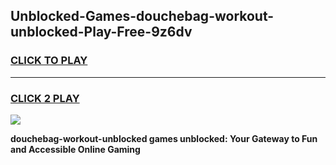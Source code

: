 
## Unblocked-Games-douchebag-workout-unblocked-Play-Free-9z6dv
<h3>
<a href="https://premium76.site?title=douchebag-workout-unblocked&ref=20M">CLICK TO PLAY</a></h3>
<hr>

<h3>
<a href="https://premium76.site?title=douchebag-workout-unblocked&ref=20M">CLICK 2 PLAY</a>
  
</h3>

<a href="https://premium76.site?title=douchebag-workout-unblocked&ref=19M"><img src="https://clearcache.store/games.png"></a>


**douchebag-workout-unblocked games unblocked: Your Gateway to Fun and Accessible Online Gaming**
